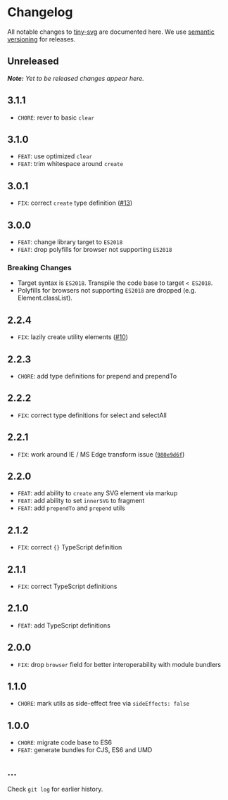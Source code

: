 # Changelog

All notable changes to [tiny-svg](https://github.com/bpmn-io/tiny-svg) are documented here. We use [semantic versioning](http://semver.org/) for releases.

## Unreleased

___Note:__ Yet to be released changes appear here._

## 3.1.1

* `CHORE`: rever to basic `clear`

## 3.1.0

* `FEAT`: use optimized `clear`
* `FEAT`: trim whitespace around `create`

## 3.0.1

* `FIX`: correct `create` type definition ([#13](https://github.com/bpmn-io/tiny-svg/pull/13))

## 3.0.0

* `FEAT`: change library target to `ES2018`
* `FEAT`: drop polyfills for browser not supporting `ES2018`

### Breaking Changes

* Target syntax is `ES2018`. Transpile the code base to target `< ES2018`.
* Polyfills for browsers not supporting `ES2018` are dropped (e.g. Element.classList).

## 2.2.4

* `FIX`: lazily create utility elements ([#10](https://github.com/bpmn-io/tiny-svg/issues/10))

## 2.2.3

* `CHORE`: add type definitions for prepend and prependTo

## 2.2.2

* `FIX`: correct type definitions for select and selectAll

## 2.2.1

* `FIX`: work around IE / MS Edge transform issue ([`980e9d6f`](https://github.com/bpmn-io/tiny-svg/commit/980e9d6f69a79ae500c6a4172d046b2420e4ca25))

## 2.2.0

* `FEAT`: add ability to `create` any SVG element via markup
* `FEAT`: add ability to set `innerSVG` to fragment
* `FEAT`: add `prependTo` and `prepend` utils

## 2.1.2

* `FIX`: correct `{}` TypeScript definition

## 2.1.1

* `FIX`: correct TypeScript definitions

## 2.1.0

* `FEAT`: add TypeScript definitions

## 2.0.0

* `FIX`: drop `browser` field for better interoperability with module bundlers

## 1.1.0

* `CHORE`: mark utils as side-effect free via `sideEffects: false`

## 1.0.0

* `CHORE`: migrate code base to ES6
* `FEAT`: generate bundles for CJS, ES6 and UMD

## ...

Check `git log` for earlier history.
